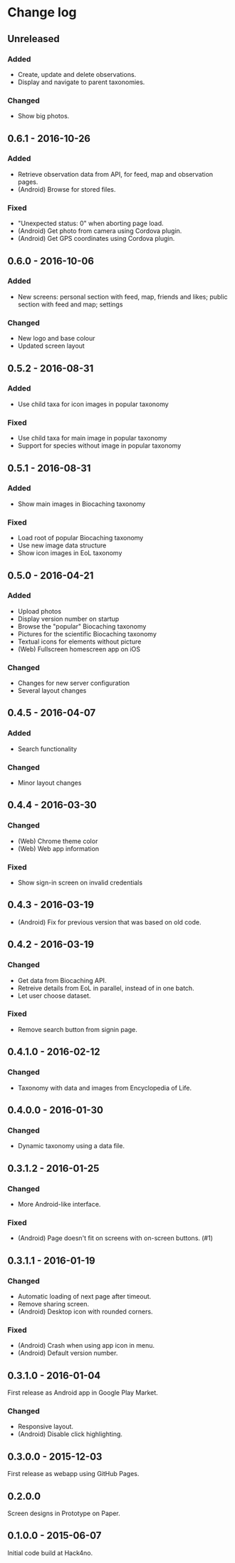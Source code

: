 # Change log

## Unreleased

### Added
- Create, update and delete observations.
- Display and navigate to parent taxonomies.

### Changed
- Show big photos.

## 0.6.1 - 2016-10-26

### Added
- Retrieve observation data from API, for feed, map and observation pages.
- (Android) Browse for stored files.

### Fixed
- "Unexpected status: 0" when aborting page load.
- (Android) Get photo from camera using Cordova plugin.
- (Android) Get GPS coordinates using Cordova plugin.

## 0.6.0 - 2016-10-06

### Added
- New screens: personal section with feed, map, friends and likes; public section with feed and map; settings

### Changed
- New logo and base colour
- Updated screen layout

## 0.5.2 - 2016-08-31

### Added
- Use child taxa for icon images in popular taxonomy

### Fixed
- Use child taxa for main image in popular taxonomy
- Support for species without image in popular taxonomy

## 0.5.1 - 2016-08-31

### Added
- Show main images in Biocaching taxonomy

### Fixed
- Load root of popular Biocaching taxonomy
- Use new image data structure
- Show icon images in EoL taxonomy

## 0.5.0 - 2016-04-21

### Added
- Upload photos
- Display version number on startup
- Browse the "popular" Biocaching taxonomy
- Pictures for the scientific Biocaching taxonomy
- Textual icons for elements without picture
- (Web) Fullscreen homescreen app on iOS

### Changed
- Changes for new server configuration
- Several layout changes

## 0.4.5 - 2016-04-07

### Added
- Search functionality

### Changed
- Minor layout changes

## 0.4.4 - 2016-03-30

### Changed
- (Web) Chrome theme color
- (Web) Web app information

### Fixed
- Show sign-in screen on invalid credentials

## 0.4.3 - 2016-03-19

- (Android) Fix for previous version that was based on old code.

## 0.4.2 - 2016-03-19

### Changed
- Get data from Biocaching API.
- Retreive details from EoL in parallel, instead of in one batch.
- Let user choose dataset.

### Fixed
- Remove search button from signin page.

## 0.4.1.0 - 2016-02-12

### Changed
- Taxonomy with data and images from Encyclopedia of Life.

## 0.4.0.0 - 2016-01-30

### Changed
- Dynamic taxonomy using a data file.

## 0.3.1.2 - 2016-01-25

### Changed
- More Android-like interface.

### Fixed
- (Android) Page doesn't fit on screens with on-screen buttons. (#1)

## 0.3.1.1 - 2016-01-19

### Changed
- Automatic loading of next page after timeout.
- Remove sharing screen.
- (Android) Desktop icon with rounded corners.

### Fixed
- (Android) Crash when using app icon in menu.
- (Android) Default version number.

## 0.3.1.0 - 2016-01-04

First release as Android app in Google Play Market.

### Changed
- Responsive layout.
- (Android) Disable click highlighting.

## 0.3.0.0 - 2015-12-03

First release as webapp using GitHub Pages.

## 0.2.0.0

Screen designs in Prototype on Paper.

## 0.1.0.0 - 2015-06-07

Initial code build at Hack4no.
